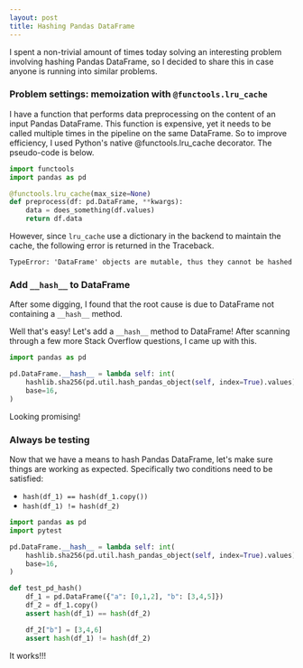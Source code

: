 ```yaml
---
layout: post
title: Hashing Pandas DataFrame
---
```


I spent a non-trivial amount of times today solving an interesting problem involving hashing Pandas DataFrame, so I decided to share this in case anyone is running into similar problems.

### Problem settings: memoization with `@functools.lru_cache`
I have a function that performs data preprocessing on the content of an input Pandas DataFrame. This function is expensive, yet it needs to be called multiple times in the pipeline on the same DataFrame. So to improve efficiency, I used Python's native @functools.lru_cache decorator. The pseudo-code is below.
```python
import functools
import pandas as pd

@functools.lru_cache(max_size=None)
def preprocess(df: pd.DataFrame, **kwargs):
    data = does_something(df.values)
    return df.data
```

However, since `lru_cache` use a dictionary in the backend to maintain the cache, the following error is returned in the Traceback.
```
TypeError: 'DataFrame' objects are mutable, thus they cannot be hashed
```

### Add `__hash__` to DataFrame
After some digging, I found that the root cause is due to DataFrame not containing a `__hash__` method. 

Well that's easy! Let's add a `__hash__` method to DataFrame! After scanning through a few more Stack Overflow questions, I came up with this.
```python
import pandas as pd

pd.DataFrame.__hash__ = lambda self: int(
    hashlib.sha256(pd.util.hash_pandas_object(self, index=True).values).hexdigest(),
    base=16,
)
```
Looking promising!
### Always be testing
Now that we have a means to hash Pandas DataFrame, let's make sure things are working as expected. Specifically two conditions need to be satisfied:
- `hash(df_1) == hash(df_1.copy())`
- `hash(df_1) != hash(df_2)`

```python
import pandas as pd
import pytest

pd.DataFrame.__hash__ = lambda self: int(
    hashlib.sha256(pd.util.hash_pandas_object(self, index=True).values).hexdigest(),
    base=16,
)

def test_pd_hash()
    df_1 = pd.DataFrame({"a": [0,1,2], "b": [3,4,5]})
    df_2 = df_1.copy()
    assert hash(df_1) == hash(df_2)

    df_2["b"] = [3,4,6]
    assert hash(df_1) != hash(df_2)
```

It works!!!